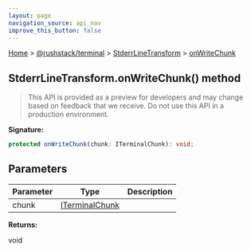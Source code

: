 ```yaml
---
layout: page
navigation_source: api_nav
improve_this_button: false
---
```



[Home](./index.md) &gt; [@rushstack/terminal](./terminal.md) &gt; [StderrLineTransform](./terminal.stderrlinetransform.md) &gt; [onWriteChunk](./terminal.stderrlinetransform.onwritechunk.md)

## StderrLineTransform.onWriteChunk() method

> This API is provided as a preview for developers and may change based on feedback that we receive. Do not use this API in a production environment.
>

<b>Signature:</b>

```typescript
protected onWriteChunk(chunk: ITerminalChunk): void;
```

## Parameters

|  Parameter | Type | Description |
|  --- | --- | --- |
|  chunk | [ITerminalChunk](./terminal.iterminalchunk.md) |  |

<b>Returns:</b>

void
